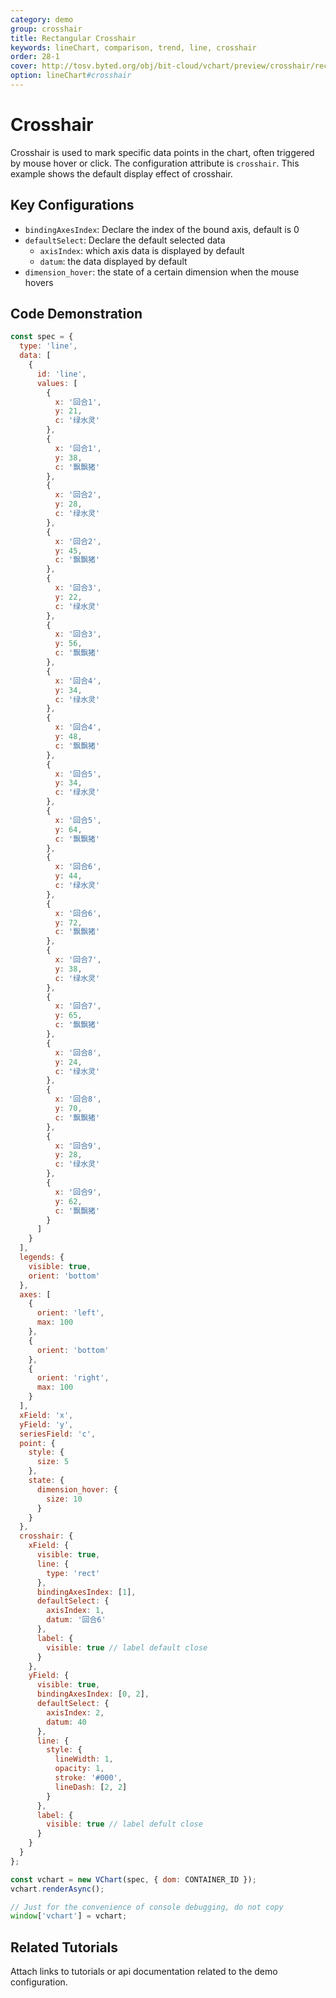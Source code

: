 ```yaml
---
category: demo
group: crosshair
title: Rectangular Crosshair
keywords: lineChart, comparison, trend, line, crosshair
order: 28-1
cover: http://tosv.byted.org/obj/bit-cloud/vchart/preview/crosshair/rect.png
option: lineChart#crosshair
---
```


# Crosshair

Crosshair is used to mark specific data points in the chart, often triggered by mouse hover or click. The configuration attribute is `crosshair`. This example shows the default display effect of crosshair.

## Key Configurations

- `bindingAxesIndex`: Declare the index of the bound axis, default is 0
- `defaultSelect`: Declare the default selected data
  - `axisIndex`: which axis data is displayed by default
  - `datum`: the data displayed by default
- `dimension_hover`: the state of a certain dimension when the mouse hovers

## Code Demonstration

```javascript livedemo
const spec = {
  type: 'line',
  data: [
    {
      id: 'line',
      values: [
        {
          x: '回合1',
          y: 21,
          c: '绿水灵'
        },
        {
          x: '回合1',
          y: 38,
          c: '飘飘猪'
        },
        {
          x: '回合2',
          y: 28,
          c: '绿水灵'
        },
        {
          x: '回合2',
          y: 45,
          c: '飘飘猪'
        },
        {
          x: '回合3',
          y: 22,
          c: '绿水灵'
        },
        {
          x: '回合3',
          y: 56,
          c: '飘飘猪'
        },
        {
          x: '回合4',
          y: 34,
          c: '绿水灵'
        },
        {
          x: '回合4',
          y: 48,
          c: '飘飘猪'
        },
        {
          x: '回合5',
          y: 34,
          c: '绿水灵'
        },
        {
          x: '回合5',
          y: 64,
          c: '飘飘猪'
        },
        {
          x: '回合6',
          y: 44,
          c: '绿水灵'
        },
        {
          x: '回合6',
          y: 72,
          c: '飘飘猪'
        },
        {
          x: '回合7',
          y: 38,
          c: '绿水灵'
        },
        {
          x: '回合7',
          y: 65,
          c: '飘飘猪'
        },
        {
          x: '回合8',
          y: 24,
          c: '绿水灵'
        },
        {
          x: '回合8',
          y: 70,
          c: '飘飘猪'
        },
        {
          x: '回合9',
          y: 28,
          c: '绿水灵'
        },
        {
          x: '回合9',
          y: 62,
          c: '飘飘猪'
        }
      ]
    }
  ],
  legends: {
    visible: true,
    orient: 'bottom'
  },
  axes: [
    {
      orient: 'left',
      max: 100
    },
    {
      orient: 'bottom'
    },
    {
      orient: 'right',
      max: 100
    }
  ],
  xField: 'x',
  yField: 'y',
  seriesField: 'c',
  point: {
    style: {
      size: 5
    },
    state: {
      dimension_hover: {
        size: 10
      }
    }
  },
  crosshair: {
    xField: {
      visible: true,
      line: {
        type: 'rect'
      },
      bindingAxesIndex: [1],
      defaultSelect: {
        axisIndex: 1,
        datum: '回合6'
      },
      label: {
        visible: true // label default close
      }
    },
    yField: {
      visible: true,
      bindingAxesIndex: [0, 2],
      defaultSelect: {
        axisIndex: 2,
        datum: 40
      },
      line: {
        style: {
          lineWidth: 1,
          opacity: 1,
          stroke: '#000',
          lineDash: [2, 2]
        }
      },
      label: {
        visible: true // label defult close
      }
    }
  }
};

const vchart = new VChart(spec, { dom: CONTAINER_ID });
vchart.renderAsync();

// Just for the convenience of console debugging, do not copy
window['vchart'] = vchart;
```

## Related Tutorials

Attach links to tutorials or api documentation related to the demo configuration.
```